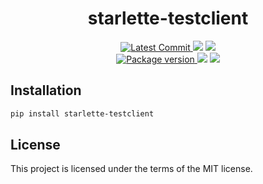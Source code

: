 <h1 align="center">
    <strong>starlette-testclient</strong>
</h1>
<p align="center">
    <a href="https://github.com/Kludex/starlette-testclient" target="_blank">
        <img src="https://img.shields.io/github/last-commit/Kludex/starlette-testclient" alt="Latest Commit">
    </a>
        <img src="https://img.shields.io/github/workflow/status/Kludex/starlette-testclient/CI">
        <img src="https://img.shields.io/codecov/c/github/Kludex/starlette-testclient">
    <br />
    <a href="https://pypi.org/project/starlette-testclient" target="_blank">
        <img src="https://img.shields.io/pypi/v/starlette-testclient" alt="Package version">
    </a>
    <img src="https://img.shields.io/pypi/pyversions/starlette-testclient">
    <img src="https://img.shields.io/github/license/Kludex/starlette-testclient">
</p>

## Installation

```bash
pip install starlette-testclient
```

## License

This project is licensed under the terms of the MIT license.

